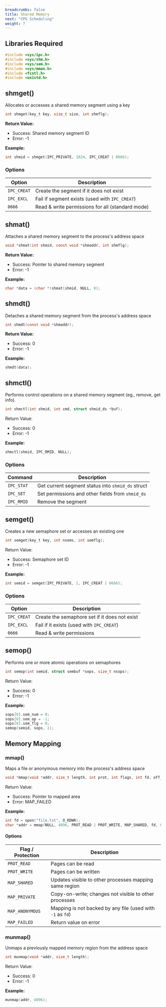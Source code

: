 ```yaml
---
breadcrumbs: false
title: Shared Memory
next: "CPU Scheduling"
weight: 7
---
```

## Libraries Required
```c
#include <sys/ipc.h>
#include <sys/shm.h>
#include <sys/sem.h>
#include <sys/mman.h>
#include <fcntl.h>
#include <unistd.h>
```

## shmget()
Allocates or accesses a shared memory segment using a key
```c
int shmget(key_t key, size_t size, int shmflg);
```
**Return Value:**
* Success: Shared memory segment ID
* Error: -1

**Example:**
```c
int shmid = shmget(IPC_PRIVATE, 1024, IPC_CREAT | 0666);
```

### Options

| Option      | Description                                      |
| ----------- | ------------------------------------------------ |
| `IPC_CREAT` | Create the segment if it does not exist          |
| `IPC_EXCL`  | Fail if segment exists (used with `IPC_CREAT`)   |
| `0666`      | Read & write permissions for all (standard mode) |

## shmat()
Attaches a shared memory segment to the process's address space
```c
void *shmat(int shmid, const void *shmaddr, int shmflg);
```
**Return Value:**
* Success: Pointer to shared memory segment
* Error: -1

**Example:**
```c
char *data = (char *)shmat(shmid, NULL, 0);
```

## shmdt()
Detaches a shared memory segment from the process's address space
```c
int shmdt(const void *shmaddr);
```
**Return Value:**
* Success: 0
* Error: -1

**Example:**
```c
shmdt(data);
```

## shmctl()
Performs control operations on a shared memory segment (eg., remove, get info).
```c
int shmctl(int shmid, int cmd, struct shmid_ds *buf);
```
Return Value:
- Success: 0
- Error: -1

**Example:**
```c
shmctl(shmid, IPC_RMID, NULL);
```
### Options

| Command    | Description                                       |
| ---------- | ------------------------------------------------- |
| `IPC_STAT` | Get current segment status into `shmid_ds` struct |
| `IPC_SET`  | Set permissions and other fields from `shmid_ds`  |
| `IPC_RMID` | Remove the segment                                |

## semget()
Creates a new semaphore set or accesses an existing one
```c
int semget(key_t key, int nsems, int semflg);
```
Return Value:
- Success: Semaphore set ID
- Error: -1

**Example:**
```c
int semid = semget(IPC_PRIVATE, 1, IPC_CREAT | 0666);
```

### Options

| Option      | Description                                   |
| ----------- | --------------------------------------------- |
| `IPC_CREAT` | Create the semaphore set if it does not exist |
| `IPC_EXCL`  | Fail if it exists (used with `IPC_CREAT`)     |
| `0666`      | Read & write permissions                      |

## semop()
Performs one or more atomic operations on semaphores
```c
int semop(int semid, struct sembuf *sops, size_t nsops);
```
Return Value:
- Success: 0
- Error: -1

**Example:**
```c
sops[0].sem_num = 0;
sops[0].sem_op = -1;
sops[0].sem_flg = 0;
semop(semid, sops, 1);
```

## Memory Mapping
### mmap()
Maps a file or anonymous memory into the process's address space
```c
void *mmap(void *addr, size_t length, int prot, int flags, int fd, off_t offset);
```
Return Value:
- Success: Pointer to mapped area
- Error: MAP_FAILED

**Example:**
```c
int fd = open("file.txt", O_RDWR);
char *addr = mmap(NULL, 4096, PROT_READ | PROT_WRITE, MAP_SHARED, fd, 0);
```

#### Options
| Flag / Protection | Description                                                |
| ----------------- | ---------------------------------------------------------- |
| `PROT_READ`       | Pages can be read                                          |
| `PROT_WRITE`      | Pages can be written                                       |
| `MAP_SHARED`      | Updates visible to other processes mapping same region     |
| `MAP_PRIVATE`     | Copy-on-write; changes not visible to other processes      |
| `MAP_ANONYMOUS`   | Mapping is not backed by any file (used with `-1` as `fd`) |
| `MAP_FAILED`      | Return value on error                                      |

### munmap()
Unmaps a previously mapped memory region from the address space
```c
int munmap(void *addr, size_t length);
```
Return Value:
- Success: 0
- Error: -1

**Example:**
```c
munmap(addr, 4096);
```
